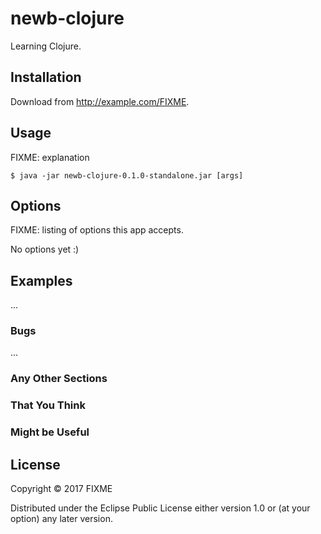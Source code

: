# newb-clojure

Learning Clojure.

## Installation

Download from http://example.com/FIXME.

## Usage

FIXME: explanation

    $ java -jar newb-clojure-0.1.0-standalone.jar [args]

## Options

FIXME: listing of options this app accepts.

No options yet :)

## Examples

...

### Bugs

...

### Any Other Sections
### That You Think
### Might be Useful

## License

Copyright © 2017 FIXME

Distributed under the Eclipse Public License either version 1.0 or (at
your option) any later version.
